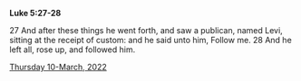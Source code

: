 **Luke 5:27-28**

27 And after these things he went forth, and saw a publican, named Levi, sitting at the receipt of custom: and he said unto him, Follow me. 28 And he left all, rose up, and followed him.

[Thursday 10-March, 2022](https://t.me/s/daily_scripture)
